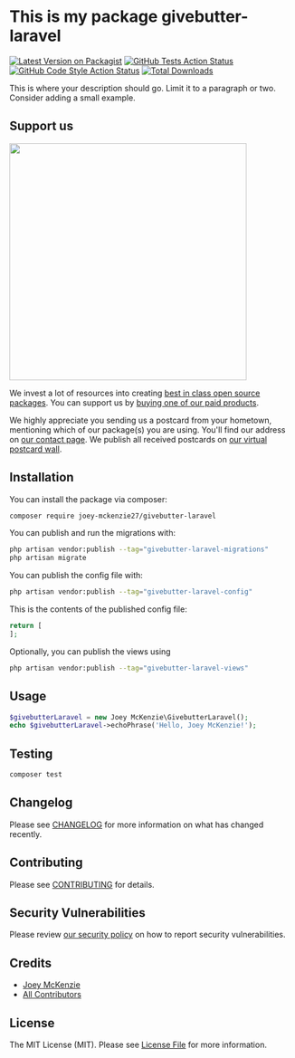 # This is my package givebutter-laravel

[![Latest Version on Packagist](https://img.shields.io/packagist/v/joey-mckenzie27/givebutter-laravel.svg?style=flat-square)](https://packagist.org/packages/joey-mckenzie27/givebutter-laravel)
[![GitHub Tests Action Status](https://img.shields.io/github/actions/workflow/status/joey-mckenzie27/givebutter-laravel/run-tests.yml?branch=main&label=tests&style=flat-square)](https://github.com/joey-mckenzie27/givebutter-laravel/actions?query=workflow%3Arun-tests+branch%3Amain)
[![GitHub Code Style Action Status](https://img.shields.io/github/actions/workflow/status/joey-mckenzie27/givebutter-laravel/fix-php-code-style-issues.yml?branch=main&label=code%20style&style=flat-square)](https://github.com/joey-mckenzie27/givebutter-laravel/actions?query=workflow%3A"Fix+PHP+code+style+issues"+branch%3Amain)
[![Total Downloads](https://img.shields.io/packagist/dt/joey-mckenzie27/givebutter-laravel.svg?style=flat-square)](https://packagist.org/packages/joey-mckenzie27/givebutter-laravel)

This is where your description should go. Limit it to a paragraph or two. Consider adding a small example.

## Support us

[<img src="https://github-ads.s3.eu-central-1.amazonaws.com/givebutter-laravel.jpg?t=1" width="419px" />](https://spatie.be/github-ad-click/givebutter-laravel)

We invest a lot of resources into creating [best in class open source packages](https://spatie.be/open-source). You can support us by [buying one of our paid products](https://spatie.be/open-source/support-us).

We highly appreciate you sending us a postcard from your hometown, mentioning which of our package(s) you are using. You'll find our address on [our contact page](https://spatie.be/about-us). We publish all received postcards on [our virtual postcard wall](https://spatie.be/open-source/postcards).

## Installation

You can install the package via composer:

```bash
composer require joey-mckenzie27/givebutter-laravel
```

You can publish and run the migrations with:

```bash
php artisan vendor:publish --tag="givebutter-laravel-migrations"
php artisan migrate
```

You can publish the config file with:

```bash
php artisan vendor:publish --tag="givebutter-laravel-config"
```

This is the contents of the published config file:

```php
return [
];
```

Optionally, you can publish the views using

```bash
php artisan vendor:publish --tag="givebutter-laravel-views"
```

## Usage

```php
$givebutterLaravel = new Joey McKenzie\GivebutterLaravel();
echo $givebutterLaravel->echoPhrase('Hello, Joey McKenzie!');
```

## Testing

```bash
composer test
```

## Changelog

Please see [CHANGELOG](CHANGELOG.md) for more information on what has changed recently.

## Contributing

Please see [CONTRIBUTING](CONTRIBUTING.md) for details.

## Security Vulnerabilities

Please review [our security policy](../../security/policy) on how to report security vulnerabilities.

## Credits

- [Joey McKenzie](https://github.com/joey.mckenzie27)
- [All Contributors](../../contributors)

## License

The MIT License (MIT). Please see [License File](LICENSE.md) for more information.
